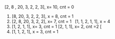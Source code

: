 [2, 8 , 20, 3, 2, 2, 3],  x= 10,  cnt = 0
1) [8, 20, 3, 2, 2, 3],  x = 8,  cnt = 1
2) [2, 8, 20, 3, 2, 2],  x= 7,  cnt = 1
​
​
[1, 1, 2, 1, 1], x = 4
1) [1, 2, 1, 1], x= 3, cnt = 1
[2, 1, 1], x= 2, cnt =2
[
​
2) [1, 1, 2, 1], x = 3, cnt = 1
​